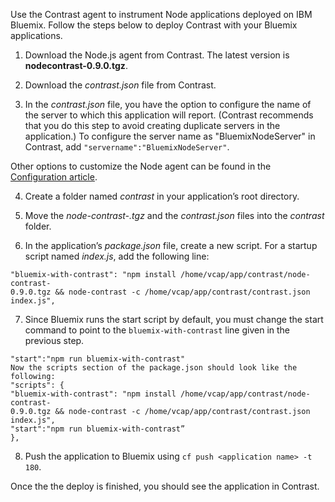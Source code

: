 <!--
title: "Bluemix for Node.js"
description: "Installing Bluemix for Node.js"
tags: "Bluemix NodeJS agent installation"
-->

Use the Contrast agent to instrument Node applications deployed on IBM Bluemix. Follow the steps below to deploy Contrast with your Bluemix applications.

1. Download the Node.js agent from Contrast. The latest version is **nodecontrast-0.9.0.tgz**.

2. Download the *contrast.json* file from Contrast.

3. In the *contrast.json* file, you have the option to configure the name of the server to which this application will report. (Contrast recommends that you do this step to avoid creating duplicate servers in the application.) To configure the server name as "BluemixNodeServer" in Contrast, add ```"servername":"BluemixNodeServer"```.

Other options to customize the Node agent can be found in the [Configuration article](installation-node.html#node-config). 

4. Create a folder named *contrast* in your application’s root directory.

5. Move the *node-contrast-<version>.tgz* and the *contrast.json* files into the *contrast* folder.

6. In the application’s *package.json* file, create a new script. For a startup script named *index.js*, add the following line:

```
"bluemix-with-contrast": "npm install /home/vcap/app/contrast/node-contrast-
0.9.0.tgz && node-contrast -c /home/vcap/app/contrast/contrast.json index.js",
```

7. Since Bluemix runs the start script by default, you must change the start command to point to the ```bluemix-with-contrast``` line given in the previous step.

```
"start":"npm run bluemix-with-contrast"
Now the scripts section of the package.json should look like the following:
"scripts": {
"bluemix-with-contrast": "npm install /home/vcap/app/contrast/node-contrast-
0.9.0.tgz && node-contrast -c /home/vcap/app/contrast/contrast.json index.js",
"start":"npm run bluemix-with-contrast”
},
```

8. Push the application to Bluemix using ```cf push <application name> -t 180```.

Once the the deploy is finished, you should see the application in Contrast.
